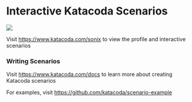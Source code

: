 # Interactive Katacoda Scenarios

[![](http://shields.katacoda.com/katacoda/sonix/count.svg)](https://www.katacoda.com/sonix "Get your profile on Katacoda.com")

Visit https://www.katacoda.com/sonix to view the profile and interactive scenarios

### Writing Scenarios
Visit https://www.katacoda.com/docs to learn more about creating Katacoda scenarios

For examples, visit https://github.com/katacoda/scenario-example

